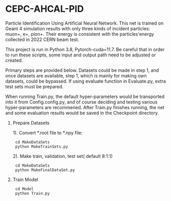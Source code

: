 # CEPC-AHCAL-PID
Particle Identification Using Artificial Neural Network. This net is trained on Geant 4 simulation results with only three kinds of incident particles: muon+, e+, pion+. Their energy is consistent with the particles'energy collected in 2022 CERN beam test.  

This project is run in Python 3.8, Pytorch-cuda=11.7. Be careful that in order to run these scripts, some input and output path need to be adjusted or created.

Primary steps are provided below. Datasets could be made in step 1, and once datasets are available, step 1, which is mainly for making own datasets, could be bypassed. If using evaluate function in Evaluate.py, extra test sets must be prepared. 

When running Train.py, the default hyper-parameters would be transported into it from Config.config.py, and of course deciding and testing various hyper-parameters are recommened. After Train.py finishes running, the net and some evaluation results would be saved in the Checkpoint directory. 



1. Prepare Datasets

    1). Convert *.root file to *.npy file: 

        cd MakeDataSets
        python MakeTrainSets.py
  
    2). Make train, validation, test set( default 8:1:1)
    
        cd MakeDataSets
        python MakeFinalDataSet.py
    
2. Train Model
  
        cd Model
        python Train.py
  
   
